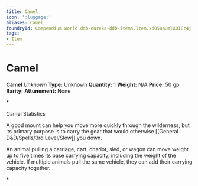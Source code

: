 ```yaml
---
title: Camel
icon: ':luggage:'
aliases: Camel
foundryId: Compendium.world.ddb-eureka-ddb-items.Item.xdO5uaumlXOIEr4j
tags:
- Item
---
```


# Camel

**Camel**
_Unknown_
**Type:** Unknown
**Quantity:** 1
**Weight:** N/A
**Price:** 50 gp
**Rarity:** 
**Attunement:** None

*<p>Camel Statistics

A good mount can help you move more quickly through the wilderness, but its primary purpose is to carry the gear that would otherwise [[General D&D/Spells/3rd Level/Slow]] you down.

An animal pulling a carriage, cart, chariot, sled, or wagon can move weight up to five times its base carrying capacity, including the weight of the vehicle. If multiple animals pull the same vehicle, they can add their carrying capacity together.</p>*